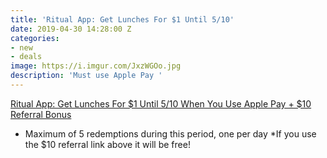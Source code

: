 ```yaml
---
title: 'Ritual App: Get Lunches For $1 Until 5/10'
date: 2019-04-30 14:28:00 Z
categories:
- new
- deals
image: https://i.imgur.com/JxzWGOo.jpg
description: 'Must use Apple Pay '
---
```


[Ritual App: Get Lunches For $1 Until 5/10 When You Use Apple Pay + $10 Referral Bonus](https://invite.ritual.co/JENNIFER36712)

* Maximum of 5 redemptions during this period, one per day
*If you use the $10 referral link above it will be free!